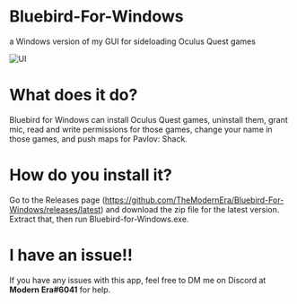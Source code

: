 # Bluebird-For-Windows
a Windows version of my GUI for sideloading Oculus Quest games

![UI](https://i.imgur.com/s5xJvem)

# What does it do?
Bluebird for Windows can install Oculus Quest games, uninstall them, grant mic, read and write permissions for those games, change your name in those games, and push maps for Pavlov: Shack.

# How do you install it?
Go to the Releases page (https://github.com/TheModernEra/Bluebird-For-Windows/releases/latest) and download the zip file for the latest version. Extract that, then run Bluebird-for-Windows.exe.

# I have an issue!!
If you have any issues with this app, feel free to DM me on Discord at **Modern Era#6041** for help.
